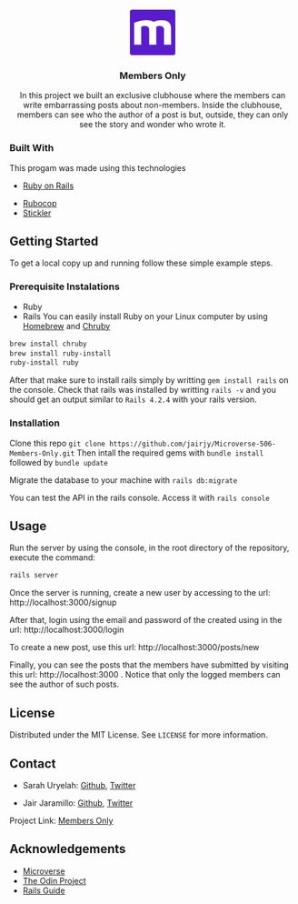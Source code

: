 <!--
This is the first project of the Ruby on Rails section of the Microverse course	*** Thanks for checking out this README Template. If you have a suggestion that would
<!-- PROJECT LOGO -->
<br />
<p align="center">
  <a href="https://www.microverse.org/">
    <img src="./doc/microverse.png" alt="Logo" width="80" height="80">
  </a>

  <h3 align="center">Members Only</h3>

  <p align="center">
  In this project we built an exclusive clubhouse where the members can write embarrassing posts about non-members. Inside the clubhouse, members can see who the author of a post is but, outside, they can only see the story and wonder who wrote it. <br />
  </p>
</p>

<!-- ABOUT THE PROJECT -->

### Built With
This progam was made using this technologies

* [Ruby on Rails](https://www.ruby-lang.org/en/)
<!-- * [Heroku](https://heroku.com/) -->
* [Rubocop](https://github.com/rubocop-hq/rubocop)
* [Stickler](https://stickler-ci.com/)



## Getting Started
To get a local copy up and running follow these simple example steps.
### Prerequisite Instalations
* Ruby
* Rails
You can easily install Ruby on your Linux computer by using [Homebrew](https://docs.brew.sh/) and [Chruby](https://github.com/postmodern/chruby)
```sh
brew install chruby
brew install ruby-install
ruby-install ruby
```
After that make sure to install rails simply by writting ```gem install rails``` on the console.
Check that rails was installed by writting ```rails -v``` and you should get an output similar to ```Rails 4.2.4``` with your rails version.

### Installation

Clone this repo ```git clone https://github.com/jairjy/Microverse-506-Members-Only.git```
Then intall the required gems with ```bundle install``` followed by ```bundle update```

Migrate the database to your machine with ```rails db:migrate```

You can test the API in the rails console. Access it with ```rails console```

## Usage

Run the server by using the console, in the root directory of the repository, execute the command:

```sh
rails server
```

Once the server is running, create a new user by accessing to the url: http://localhost:3000/signup

After that, login using the email and password of the created using in the url: http://localhost:3000/login

To create a new post, use this url: http://localhost:3000/posts/new

Finally, you can see the posts that the members have submitted by visiting this url: http://localhost:3000 . Notice that only the logged members can see the author of such posts.

## License

Distributed under the MIT License. See `LICENSE` for more information.



<!-- CONTACT -->
## Contact


* Sarah Uryelah: [Github](https://github.com/uryela), [Twitter](https://twitter.com/uryela
)

* Jair Jaramillo: [Github](https://github.com/jairjy), [Twitter](https://twitter.com/jairjy)

Project Link: [Members Only](https://github.com/jairjy/Microverse-506-Members-Only)

<!-- ACKNOWLEDGEMENTS -->
## Acknowledgements
* [Microverse](https://www.microverse.org/)
* [The Odin Project](https://www.theodinproject.com/courses/ruby-on-rails/lessons/authentication)
* [Rails Guide](https://guides.rubyonrails.org)
